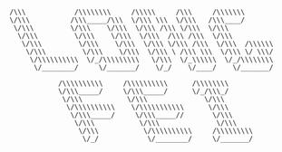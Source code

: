     /\\\            /\\\\\\\\     /\\\\\     /\\\     /\\\\\\\ 
    \/\\\          /\\\_____/\\\  \/\\\ \\\  \/\\\   /\\\____/
     \/\\\         \/\\\    \/\\\  \/\\\ /\\\ \/\\\  \/\\\
      \/\\\         \/\\\    \/\\\  \/\\\  /\\\ /\\\  \/\\\
       \/\\\         \/\\\    \/\\\  \/\\\ \/\\\ /\\\  \/\\\  /\\\\\\
        \/\\\         \/\\\    \/\\\  \/\\\ \ /\\\ \\\  \/\\\ \/ \\\/
         \/\\\\\\\\\\  \/_/\\\\\\\\\   \/\\\  \/_\\\\\\  \/_/\\\\\\\\
          \/________/     \/_______/    \/_/    \/____/    \/_______/ 
    
                /\\\\\\\\\\     /\\\\\\\\\\      /\\\\\\\\  
                \/\\\_____/     \/\\\_____/      \/_/\\\_/
                 \/\\\           \/\\\              \/\\\
                  \/\\\\\\\\\\    \/\\\\\\\\\\\      \/\\\
                   \/\\\_____/     \/\\\_____//       \/\\\
                    \/\\\           \/\\\              \/\\\
                     \/\\\           \/\\\\\\\\\\     /\\\\\\\\\
                      \/_/            \/________/     \/_______/
